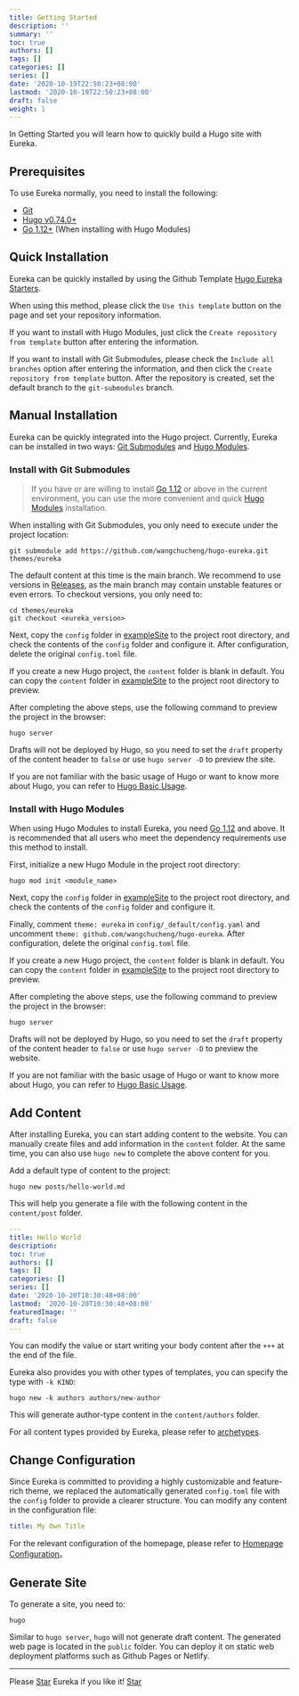 ```yaml
---
title: Getting Started
description: ''
summary: ''
toc: true
authors: []
tags: []
categories: []
series: []
date: '2020-10-19T22:50:23+08:00'
lastmod: '2020-10-19T22:50:23+08:00'
draft: false
weight: 1
---
```


In Getting Started you will learn how to quickly build a Hugo site with Eureka.

<!--more-->

## Prerequisites

To use Eureka normally, you need to install the following:

- [Git](https://git-scm.com/)
- [Hugo v0.74.0+](https://gohugo.io/getting-started/installing/)
- [Go 1.12+](https://golang.org/dl/) (When installing with Hugo Modules)

## Quick Installation

Eureka can be quickly installed by using the Github Template [Hugo Eureka Starters](https://github.com/wangchucheng/hugo-eureka-starters).

When using this method, please click the `Use this template` button on the page and set your repository information.

If you want to install with Hugo Modules, just click the `Create repository from template` button after entering the information.

If you want to install with Git Submodules, please check the `Include all branches` option after entering the information, and then click the `Create repository from template` button. After the repository is created, set the default branch to the `git-submodules` branch.

## Manual Installation

Eureka can be quickly integrated into the Hugo project. Currently, Eureka can be installed in two ways: [Git Submodules](#install-with-git-submodules) and [Hugo Modules](#install-with-hugo-modules).

### Install with Git Submodules

> If you have or are willing to install [Go 1.12](https://golang.org/dl/) or above in the current environment, you can use the more convenient and quick [Hugo Modules](#install-with-hugo-modules) installation.

When installing with Git Submodules, you only need to execute under the project location:

```shell
git submodule add https://github.com/wangchucheng/hugo-eureka.git themes/eureka
```

The default content at this time is the main branch. We recommend to use versions in [Releases](https://github.com/wangchucheng/hugo-eureka/releases), as the main branch may contain unstable features or even errors. To checkout versions, you only need to:

```shell
cd themes/eureka
git checkout <eureka_version>
```

Next, copy the `config` folder in [exampleSite](https://github.com/wangchucheng/hugo-eureka/tree/master/exampleSite) to the project root directory, and check the contents of the `config` folder and configure it. After configuration, delete the original `config.toml` file.

If you create a new Hugo project, the `content` folder is blank in default. You can copy the `content` folder in [exampleSite](https://github.com/wangchucheng/hugo-eureka/tree/master/exampleSite) to the project root directory to preview.

After completing the above steps, use the following command to preview the project in the browser:

```shell
hugo server
```

Drafts will not be deployed by Hugo, so you need to set the `draft` property of the content header to `false` or use `hugo server -D` to preview the site.

If you are not familiar with the basic usage of Hugo or want to know more about Hugo, you can refer to [Hugo Basic Usage](https://gohugo.io/getting-started/usage/).

### Install with Hugo Modules

When using Hugo Modules to install Eureka, you need [Go 1.12](https://golang.org/dl/) and above. It is recommended that all users who meet the dependency requirements use this method to install.

First, initialize a new Hugo Module in the project root directory:

```shell
hugo mod init <module_name>
```

Next, copy the `config` folder in [exampleSite](https://github.com/wangchucheng/hugo-eureka/tree/master/exampleSite) to the project root directory, and check the contents of the `config` folder and configure it.

Finally, comment `theme: eureka` in `config/_default/config.yaml` and uncomment `theme: github.com/wangchucheng/hugo-eureka`. After configuration, delete the original `config.toml` file.

If you create a new Hugo project, the `content` folder is blank in default. You can copy the `content` folder in [exampleSite](https://github.com/wangchucheng/hugo-eureka/tree/master/exampleSite) to the project root directory to preview.

After completing the above steps, use the following command to preview the project in the browser:

```shell
hugo server
```

Drafts will not be deployed by Hugo, so you need to set the `draft` property of the content header to `false` or use `hugo server -D` to preview the website.

If you are not familiar with the basic usage of Hugo or want to know more about Hugo, you can refer to [Hugo Basic Usage](https://gohugo.io/getting-started/usage/).

## Add Content

After installing Eureka, you can start adding content to the website. You can manually create files and add information in the `content` folder. At the same time, you can also use `hugo new` to complete the above content for you.

Add a default type of content to the project:

```shell
hugo new posts/hello-world.md
```

This will help you generate a file with the following content in the `content/post` folder.

```yaml
---
title: Hello World
description:
toc: true
authors: []
tags: []
categories: []
series: []
date: '2020-10-20T10:30:48+08:00'
lastmod: '2020-10-20T10:30:48+08:00'
featuredImage: ''
draft: false
---
```

You can modify the value or start writing your body content after the `+++` at the end of the file.

Eureka also provides you with other types of templates, you can specify the type with `-k KIND`:

```shell
hugo new -k authors authors/new-author
```

This will generate author-type content in the `content/authors` folder.

For all content types provided by Eureka, please refer to [archetypes](https://github.com/wangchucheng/hugo-eureka/tree/master/archetypes).

## Change Configuration

Since Eureka is committed to providing a highly customizable and feature-rich theme, we replaced the automatically generated `config.toml` file with the `config` folder to provide a clearer structure. You can modify any content in the configuration file:

```yaml
title: My Own Title
```

For the relevant configuration of the homepage, please refer to [Homepage Configuration](../homepage-configuration)。

## Generate Site

To generate a site, you need to:

```shell
hugo
```

Similar to `hugo server`, `hugo` will not generate draft content. The generated web page is located in the `public` folder. You can deploy it on static web deployment platforms such as Github Pages or Netlify.

---

<div class="flex flex-col items-center">
	<span class="mb-4">Please <a href="https://github.com/wangchucheng/hugo-eureka">Star</a> Eureka if you like it!</span>
	<a class="github-button" href="https://github.com/wangchucheng/hugo-eureka" data-size="large" aria-label="Star wangchucheng/hugo-eureka on GitHub">Star</a>
</div>